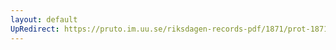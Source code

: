```yaml
---
layout: default
UpRedirect: https://pruto.im.uu.se/riksdagen-records-pdf/1871/prot-1871--fk--516.pdf
---
```

